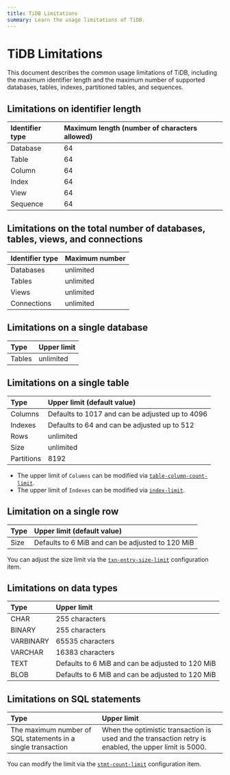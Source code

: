 ```yaml
---
title: TiDB Limitations
summary: Learn the usage limitations of TiDB.
---
```


# TiDB Limitations

This document describes the common usage limitations of TiDB, including the maximum identifier length and the maximum number of supported databases, tables, indexes, partitioned tables, and sequences.

## Limitations on identifier length

| Identifier type | Maximum length (number of characters allowed) |
|:---------|:--------------|
| Database | 64 |
| Table    | 64 |
| Column   | 64 |
| Index    | 64 |
| View     | 64 |
| Sequence | 64 |

## Limitations on the total number of databases, tables, views, and connections

| Identifier type  | Maximum number  |
|:----------|:----------|
| Databases | unlimited |
| Tables    | unlimited |
| Views     | unlimited |
| Connections| unlimited|

## Limitations on a single database

| Type       | Upper limit   |
|:----------|:----------|
| Tables    | unlimited  |

## Limitations on a single table

| Type       | Upper limit (default value)  |
|:----------|:----------|
| Columns   | Defaults to 1017 and can be adjusted up to 4096     |
| Indexes   |  Defaults to 64 and can be adjusted up to 512        |
| Rows      | unlimited |
| Size      | unlimited |
| Partitions | 8192     |

<CustomContent platform="tidb">

* The upper limit of `Columns` can be modified via [`table-column-count-limit`](/tidb-configuration-file.md#table-column-count-limit-new-in-v50).
* The upper limit of `Indexes` can be modified via [`index-limit`](/tidb-configuration-file.md#index-limit-new-in-v50).

</CustomContent>

## Limitation on a single row

| Type       | Upper limit (default value)   |
|:----------|:----------|
| Size       | Defaults to 6 MiB and can be adjusted to 120 MiB  |

<CustomContent platform="tidb">

You can adjust the size limit via the [`txn-entry-size-limit`](/tidb-configuration-file.md#txn-entry-size-limit-new-in-v4010-and-v500) configuration item.

</CustomContent>

## Limitations on data types

| Type       | Upper limit   |
|:----------|:----------|
| CHAR       | 255 characters      |
| BINARY     | 255 characters      |
| VARBINARY  | 65535 characters    |
| VARCHAR    | 16383 characters    |
| TEXT       | Defaults to 6 MiB and can be adjusted to 120 MiB                |
| BLOB       | Defaults to 6 MiB and can be adjusted to 120 MiB               |

## Limitations on SQL statements

| Type       | Upper limit   |
|:----------|:----------|
| The maximum number of SQL statements in a single transaction |  When the optimistic transaction is used and the transaction retry is enabled, the upper limit is 5000. |

<CustomContent platform="tidb">

You can modify the limit via the [`stmt-count-limit`](/tidb-configuration-file.md#stmt-count-limit) configuration item.

</CustomContent>
